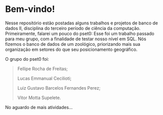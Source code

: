 # Bem-vindo!

Nesse repositório estão postadas alguns trabalhos e projetos de banco de dados II, disciplina do terceiro período de ciência da computação. Primeiramente, falarei um pouco do pset0: Esse foi um trabalho passado para meu grupo, com a finalidade de testar nosso nível em SQL. Nós fizemos o banco de dados de um zoológico, priorizando mais sua organização em setores do que seu posicionamento geográfico.

O grupo do pset0 foi:

> Fellipe Rocha de Freitas;
> 
> Lucas Emmanual Cecilioti;
> 
> Luiz Gustavo Barcelos Fernandes Perez;
> 
> Vitor Motta Supelete.
  
No aguardo de mais atividades...
